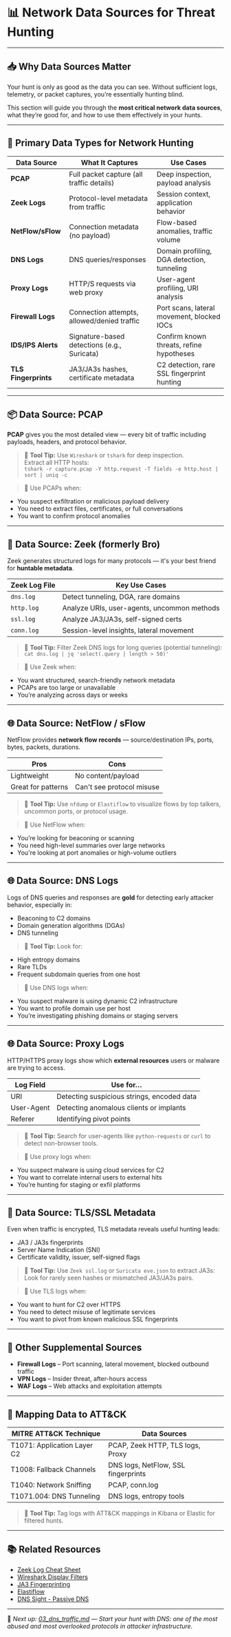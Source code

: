 # 📊 Network Data Sources for Threat Hunting

---

## 📥 Why Data Sources Matter

Your hunt is only as good as the data you can see. Without sufficient logs, telemetry, or packet captures, you’re essentially hunting blind.

This section will guide you through the **most critical network data sources**, what they’re good for, and how to use them effectively in your hunts.

---

## 🔑 Primary Data Types for Network Hunting

| Data Source       | What It Captures                            | Use Cases                                 |
|-------------------|---------------------------------------------|--------------------------------------------|
| **PCAP**          | Full packet capture (all traffic details)   | Deep inspection, payload analysis          |
| **Zeek Logs**     | Protocol-level metadata from traffic        | Session context, application behavior      |
| **NetFlow/sFlow** | Connection metadata (no payload)            | Flow-based anomalies, traffic volume       |
| **DNS Logs**      | DNS queries/responses                       | Domain profiling, DGA detection, tunneling |
| **Proxy Logs**    | HTTP/S requests via web proxy               | User-agent profiling, URI analysis         |
| **Firewall Logs** | Connection attempts, allowed/denied traffic | Port scans, lateral movement, blocked IOCs |
| **IDS/IPS Alerts**| Signature-based detections (e.g., Suricata) | Confirm known threats, refine hypotheses   |
| **TLS Fingerprints** | JA3/JA3s hashes, certificate metadata     | C2 detection, rare SSL fingerprint hunting |

---

## 📦 Data Source: PCAP

**PCAP** gives you the most detailed view — every bit of traffic including payloads, headers, and protocol behavior.

> 🔧 **Tool Tip:** Use `Wireshark` or `tshark` for deep inspection.  
> Extract all HTTP hosts:  
> `tshark -r capture.pcap -Y http.request -T fields -e http.host | sort | uniq -c`

> 🧠 Use PCAPs when:
- You suspect exfiltration or malicious payload delivery
- You need to extract files, certificates, or full conversations
- You want to confirm protocol anomalies

---

## 🧮 Data Source: Zeek (formerly Bro)

Zeek generates structured logs for many protocols — it's your best friend for **huntable metadata**.

| Zeek Log File       | Key Use Cases                             |
|----------------------|--------------------------------------------|
| `dns.log`            | Detect tunneling, DGA, rare domains        |
| `http.log`           | Analyze URIs, user-agents, uncommon methods|
| `ssl.log`            | Analyze JA3/JA3s, self-signed certs        |
| `conn.log`           | Session-level insights, lateral movement   |

> 🔧 **Tool Tip:** Filter Zeek DNS logs for long queries (potential tunneling):  
> `cat dns.log | jq 'select(.query | length > 50)'`

> 🧠 Use Zeek when:
- You want structured, search-friendly network metadata
- PCAPs are too large or unavailable
- You’re analyzing across days or weeks

---

## 🌐 Data Source: NetFlow / sFlow

NetFlow provides **network flow records** — source/destination IPs, ports, bytes, packets, durations.

| Pros                 | Cons                     |
|----------------------|--------------------------|
| Lightweight          | No content/payload       |
| Great for patterns   | Can't see protocol misuse|

> 🔧 **Tool Tip:** Use `nfdump` or `Elastiflow` to visualize flows by top talkers, uncommon ports, or protocol usage.

> 🧠 Use NetFlow when:
- You’re looking for beaconing or scanning
- You need high-level summaries over large networks
- You're looking at port anomalies or high-volume outliers

---

## 🌐 Data Source: DNS Logs

Logs of DNS queries and responses are **gold** for detecting early attacker behavior, especially in:

- Beaconing to C2 domains
- Domain generation algorithms (DGAs)
- DNS tunneling

> 🔧 **Tool Tip:** Look for:
- High entropy domains
- Rare TLDs
- Frequent subdomain queries from one host

> 🧠 Use DNS logs when:
- You suspect malware is using dynamic C2 infrastructure
- You want to profile domain use per host
- You’re investigating phishing domains or staging servers

---

## 🌐 Data Source: Proxy Logs

HTTP/HTTPS proxy logs show which **external resources** users or malware are trying to access.

| Log Field        | Use for…                                   |
|------------------|---------------------------------------------|
| URI              | Detecting suspicious strings, encoded data |
| User-Agent       | Detecting anomalous clients or implants     |
| Referer          | Identifying pivot points                    |

> 🔧 **Tool Tip:** Search for user-agents like `python-requests` or `curl` to detect non-browser tools.

> 🧠 Use proxy logs when:
- You suspect malware is using cloud services for C2
- You want to correlate internal users to external hits
- You’re hunting for staging or exfil platforms

---

## 🔐 Data Source: TLS/SSL Metadata

Even when traffic is encrypted, TLS metadata reveals useful hunting leads:

- JA3 / JA3s fingerprints
- Server Name Indication (SNI)
- Certificate validity, issuer, self-signed flags

> 🔧 **Tool Tip:** Use `Zeek ssl.log` or `Suricata eve.json` to extract JA3s:  
> Look for rarely seen hashes or mismatched JA3/JA3s pairs.

> 🧠 Use TLS logs when:
- You want to hunt for C2 over HTTPS
- You need to detect misuse of legitimate services
- You want to pivot from known malicious SSL fingerprints

---

## 🧱 Other Supplemental Sources

- **Firewall Logs** – Port scanning, lateral movement, blocked outbound traffic
- **VPN Logs** – Insider threat, after-hours access
- **WAF Logs** – Web attacks and exploitation attempts

---

## 📎 Mapping Data to ATT&CK

| MITRE ATT&CK Technique       | Data Sources                        |
|------------------------------|-------------------------------------|
| T1071: Application Layer C2  | PCAP, Zeek HTTP, TLS logs, Proxy    |
| T1008: Fallback Channels     | DNS logs, NetFlow, SSL fingerprints |
| T1040: Network Sniffing      | PCAP, conn.log                      |
| T1071.004: DNS Tunneling     | DNS logs, entropy tools             |

> 🔧 **Tool Tip:** Tag logs with ATT&CK mappings in Kibana or Elastic for filtered hunts.

---

## 📚 Related Resources

- [Zeek Log Cheat Sheet](https://docs.zeek.org/en/current/logs/index.html)
- [Wireshark Display Filters](https://wiki.wireshark.org/DisplayFilters)
- [JA3 Fingerprinting](https://engineering.salesforce.com/tls-fingerprinting-with-ja3e425c8a1/)
- [Elastiflow](https://www.elastiflow.com/)
- [DNS Sight - Passive DNS](https://www.farsightsecurity.com/)

---

📘 *Next up: [03_dns_traffic.md](03_dns_traffic.md) — Start your hunt with DNS: one of the most abused and most overlooked protocols in attacker infrastructure.*
